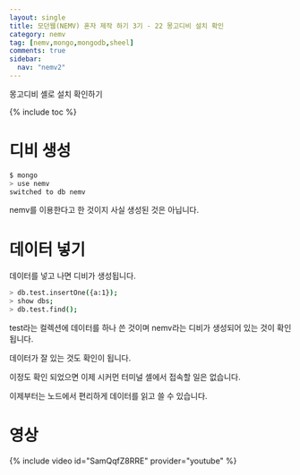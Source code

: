 ```yaml
---
layout: single
title: 모던웹(NEMV) 혼자 제작 하기 3기 - 22 몽고디비 설치 확인
category: nemv
tag: [nemv,mongo,mongodb,sheel]
comments: true
sidebar:
  nav: "nemv2"
---
```


몽고디비 셸로 설치 확인하기

{% include toc %}

# 디비 생성

```bash
$ mongo
> use nemv
switched to db nemv
```

nemv를 이용한다고 한 것이지 사실 생성된 것은 아닙니다.

# 데이터 넣기

데이터를 넣고 나면 디비가 생성됩니다.

```bash
> db.test.insertOne({a:1});
> show dbs;
> db.test.find();
```
test라는 컬렉션에 데이터를 하나 쓴 것이며 nemv라는 디비가 생성되어 있는 것이 확인됩니다.

데이터가 잘 있는 것도 확인이 됩니다.

이정도 확인 되었으면 이제 시커먼 터미널 셸에서 접속할 일은 없습니다.

이제부터는 노드에서 편리하게 데이터를 읽고 쓸 수 있습니다.

# 영상

{% include video id="SamQqfZ8RRE" provider="youtube" %}  


